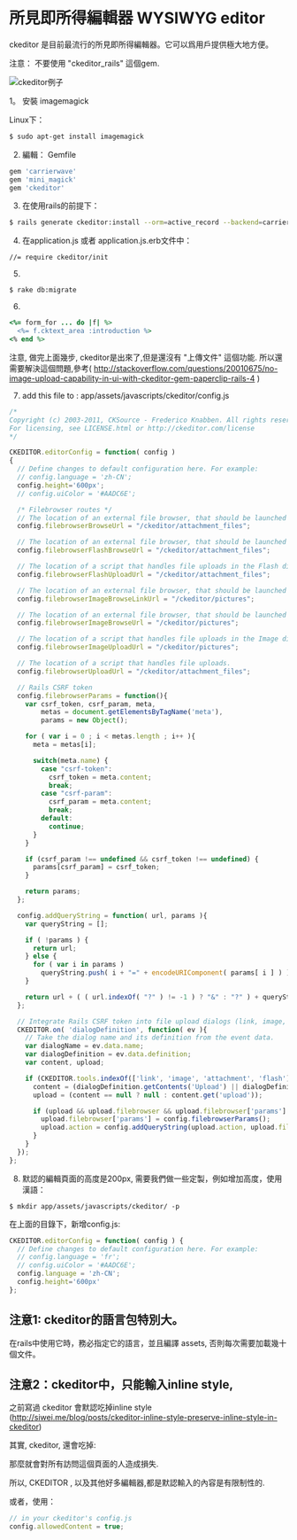 # 所見即所得編輯器  WYSIWYG editor

ckeditor 是目前最流行的所見即所得編輯器。它可以爲用戶提供極大地方便。

注意： 不要使用 "ckeditor_rails" 這個gem.

![ckeditor例子](/images/ckeditor.png)

1。 安裝 imagemagick

Linux下：

```bash
$ sudo apt-get install imagemagick
```

2. 編輯： Gemfile

```ruby
gem 'carrierwave'
gem 'mini_magick'
gem 'ckeditor'
```

3. 在使用rails的前提下：

```bash
$ rails generate ckeditor:install --orm=active_record --backend=carrierwave
```

4. 在application.js 或者 application.js.erb文件中：

```
//= require ckeditor/init
```

5.
```
$ rake db:migrate
```

6.

```ruby
<%= form_for ... do |f| %>
  <%= f.cktext_area :introduction %>
<% end %>
```

注意, 做完上面幾步, ckeditor是出來了,但是還沒有 "上傳文件" 這個功能. 所以還需要解決這個問題,參考(
http://stackoverflow.com/questions/20010675/no-image-upload-capability-in-ui-with-ckeditor-gem-paperclip-rails-4 )

7.  add this file to : app/assets/javascripts/ckeditor/config.js

```javascript
/*
Copyright (c) 2003-2011, CKSource - Frederico Knabben. All rights reserved.
For licensing, see LICENSE.html or http://ckeditor.com/license
*/

CKEDITOR.editorConfig = function( config )
{
  // Define changes to default configuration here. For example:
  // config.language = 'zh-CN';
  config.height='600px';
  // config.uiColor = '#AADC6E';

  /* Filebrowser routes */
  // The location of an external file browser, that should be launched when "Browse Server" button is pressed.
  config.filebrowserBrowseUrl = "/ckeditor/attachment_files";

  // The location of an external file browser, that should be launched when "Browse Server" button is pressed in the Flash dialog.
  config.filebrowserFlashBrowseUrl = "/ckeditor/attachment_files";

  // The location of a script that handles file uploads in the Flash dialog.
  config.filebrowserFlashUploadUrl = "/ckeditor/attachment_files";

  // The location of an external file browser, that should be launched when "Browse Server" button is pressed in the Link tab of Image dialog.
  config.filebrowserImageBrowseLinkUrl = "/ckeditor/pictures";

  // The location of an external file browser, that should be launched when "Browse Server" button is pressed in the Image dialog.
  config.filebrowserImageBrowseUrl = "/ckeditor/pictures";

  // The location of a script that handles file uploads in the Image dialog.
  config.filebrowserImageUploadUrl = "/ckeditor/pictures";

  // The location of a script that handles file uploads.
  config.filebrowserUploadUrl = "/ckeditor/attachment_files";

  // Rails CSRF token
  config.filebrowserParams = function(){
    var csrf_token, csrf_param, meta,
        metas = document.getElementsByTagName('meta'),
        params = new Object();

    for ( var i = 0 ; i < metas.length ; i++ ){
      meta = metas[i];

      switch(meta.name) {
        case "csrf-token":
          csrf_token = meta.content;
          break;
        case "csrf-param":
          csrf_param = meta.content;
          break;
        default:
          continue;
      }
    }

    if (csrf_param !== undefined && csrf_token !== undefined) {
      params[csrf_param] = csrf_token;
    }

    return params;
  };

  config.addQueryString = function( url, params ){
    var queryString = [];

    if ( !params ) {
      return url;
    } else {
      for ( var i in params )
        queryString.push( i + "=" + encodeURIComponent( params[ i ] ) );
    }

    return url + ( ( url.indexOf( "?" ) != -1 ) ? "&" : "?" ) + queryString.join( "&" );
  };

  // Integrate Rails CSRF token into file upload dialogs (link, image, attachment and flash)
  CKEDITOR.on( 'dialogDefinition', function( ev ){
    // Take the dialog name and its definition from the event data.
    var dialogName = ev.data.name;
    var dialogDefinition = ev.data.definition;
    var content, upload;

    if (CKEDITOR.tools.indexOf(['link', 'image', 'attachment', 'flash'], dialogName) > -1) {
      content = (dialogDefinition.getContents('Upload') || dialogDefinition.getContents('upload'));
      upload = (content == null ? null : content.get('upload'));

      if (upload && upload.filebrowser && upload.filebrowser['params'] === undefined) {
        upload.filebrowser['params'] = config.filebrowserParams();
        upload.action = config.addQueryString(upload.action, upload.filebrowser['params']);
      }
    }
  });
};
```

8. 默認的編輯頁面的高度是200px, 需要我們做一些定製，例如增加高度，使用漢語：

```
$ mkdir app/assets/javascripts/ckeditor/ -p
```

在上面的目錄下，新增config.js:
```javascript
CKEDITOR.editorConfig = function( config ) {
  // Define changes to default configuration here. For example:
  // config.language = 'fr';
  // config.uiColor = '#AADC6E';
  config.language = 'zh-CN';
  config.height='600px'
};
```

## 注意1: ckeditor的語言包特別大。

在rails中使用它時，務必指定它的語言，並且編譯 assets,
否則每次需要加載幾十個文件。


## 注意2：ckeditor中，只能輸入inline style,

之前寫過  ckeditor 會默認吃掉inline style (http://siwei.me/blog/posts/ckeditor-inline-style-preserve-inline-style-in-ckeditor)

其實, ckeditor, 還會吃掉:  <script> ,  <style>,  以及所有的 '<' 標籤. (把它轉換成:  &lt; )

爲什麼呢?  這是考慮到 安全性.

設想一個場景:  某個 CSDN 的 BLOG 用戶,發佈了一個博客文章, 裏面嵌入了一段js hacker的代碼:

<script >  some_dirty_code ... </script>

那麼就會對所有訪問這個頁面的人造成損失.

所以, CKEDITOR , 以及其他好多編輯器,都是默認輸入的內容是有限制性的.

或者，使用：

```javascript
// in your ckeditor's config.js
config.allowedContent = true;
```

